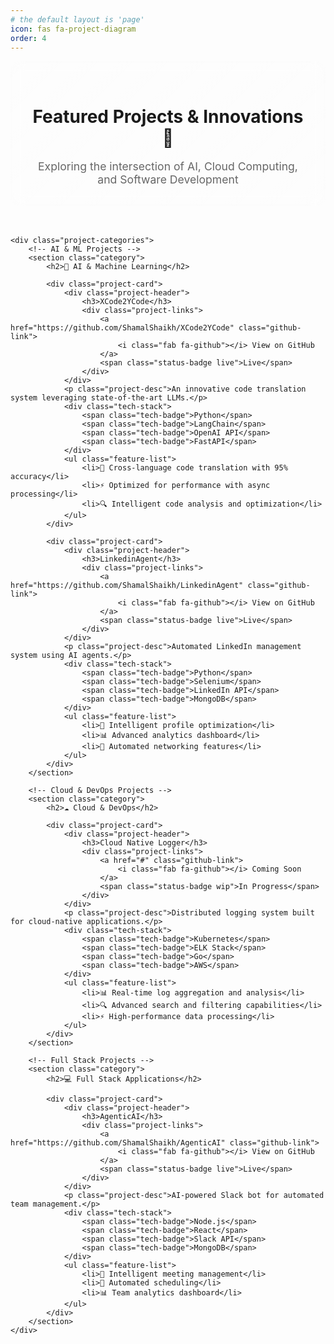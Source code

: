 ```yaml
---
# the default layout is 'page'
icon: fas fa-project-diagram
order: 4
---
```


<div class="projects-container">
    <div class="header-section">
        <h1>Featured Projects & Innovations 🚀</h1>
        <p class="subtitle">Exploring the intersection of AI, Cloud Computing, and Software Development</p>
    </div>

    <div class="project-categories">
        <!-- AI & ML Projects -->
        <section class="category">
            <h2>🤖 AI & Machine Learning</h2>
            
            <div class="project-card">
                <div class="project-header">
                    <h3>XCode2YCode</h3>
                    <div class="project-links">
                        <a href="https://github.com/ShamalShaikh/XCode2YCode" class="github-link">
                            <i class="fab fa-github"></i> View on GitHub
                        </a>
                        <span class="status-badge live">Live</span>
                    </div>
                </div>
                <p class="project-desc">An innovative code translation system leveraging state-of-the-art LLMs.</p>
                <div class="tech-stack">
                    <span class="tech-badge">Python</span>
                    <span class="tech-badge">LangChain</span>
                    <span class="tech-badge">OpenAI API</span>
                    <span class="tech-badge">FastAPI</span>
                </div>
                <ul class="feature-list">
                    <li>🔄 Cross-language code translation with 95% accuracy</li>
                    <li>⚡ Optimized for performance with async processing</li>
                    <li>🔍 Intelligent code analysis and optimization</li>
                </ul>
            </div>

            <div class="project-card">
                <div class="project-header">
                    <h3>LinkedinAgent</h3>
                    <div class="project-links">
                        <a href="https://github.com/ShamalShaikh/LinkedinAgent" class="github-link">
                            <i class="fab fa-github"></i> View on GitHub
                        </a>
                        <span class="status-badge live">Live</span>
                    </div>
                </div>
                <p class="project-desc">Automated LinkedIn management system using AI agents.</p>
                <div class="tech-stack">
                    <span class="tech-badge">Python</span>
                    <span class="tech-badge">Selenium</span>
                    <span class="tech-badge">LinkedIn API</span>
                    <span class="tech-badge">MongoDB</span>
                </div>
                <ul class="feature-list">
                    <li>🤖 Intelligent profile optimization</li>
                    <li>📊 Advanced analytics dashboard</li>
                    <li>🔄 Automated networking features</li>
                </ul>
            </div>
        </section>

        <!-- Cloud & DevOps Projects -->
        <section class="category">
            <h2>☁️ Cloud & DevOps</h2>
            
            <div class="project-card">
                <div class="project-header">
                    <h3>Cloud Native Logger</h3>
                    <div class="project-links">
                        <a href="#" class="github-link">
                            <i class="fab fa-github"></i> Coming Soon
                        </a>
                        <span class="status-badge wip">In Progress</span>
                    </div>
                </div>
                <p class="project-desc">Distributed logging system built for cloud-native applications.</p>
                <div class="tech-stack">
                    <span class="tech-badge">Kubernetes</span>
                    <span class="tech-badge">ELK Stack</span>
                    <span class="tech-badge">Go</span>
                    <span class="tech-badge">AWS</span>
                </div>
                <ul class="feature-list">
                    <li>📊 Real-time log aggregation and analysis</li>
                    <li>🔍 Advanced search and filtering capabilities</li>
                    <li>⚡ High-performance data processing</li>
                </ul>
            </div>
        </section>

        <!-- Full Stack Projects -->
        <section class="category">
            <h2>💻 Full Stack Applications</h2>
            
            <div class="project-card">
                <div class="project-header">
                    <h3>AgenticAI</h3>
                    <div class="project-links">
                        <a href="https://github.com/ShamalShaikh/AgenticAI" class="github-link">
                            <i class="fab fa-github"></i> View on GitHub
                        </a>
                        <span class="status-badge live">Live</span>
                    </div>
                </div>
                <p class="project-desc">AI-powered Slack bot for automated team management.</p>
                <div class="tech-stack">
                    <span class="tech-badge">Node.js</span>
                    <span class="tech-badge">React</span>
                    <span class="tech-badge">Slack API</span>
                    <span class="tech-badge">MongoDB</span>
                </div>
                <ul class="feature-list">
                    <li>🤖 Intelligent meeting management</li>
                    <li>📅 Automated scheduling</li>
                    <li>📊 Team analytics dashboard</li>
                </ul>
            </div>
        </section>
    </div>
</div>

<style>
/* Modern background with gradient and pattern */
.page-container {
    position: relative;
    padding: 2rem;
    background: 
        linear-gradient(135deg, rgba(29, 55, 108, 0.1) 0%, rgba(49, 89, 149, 0.1) 100%),
        url("data:image/svg+xml,%3Csvg width='60' height='60' viewBox='0 0 60 60' xmlns='http://www.w3.org/2000/svg'%3E%3Cg fill='none' fill-rule='evenodd'%3E%3Cg fill='%233182ce' fill-opacity='0.05'%3E%3Cpath d='M36 34v-4h-2v4h-4v2h4v4h2v-4h4v-2h-4zm0-30V0h-2v4h-4v2h4v4h2V6h4V4h-4zM6 34v-4H4v4H0v2h4v4h2v-4h4v-2H6zM6 4V0H4v4H0v2h4v4h2V6h4V4H6z'/%3E%3C/g%3E%3C/g%3E%3C/svg%3E");
    border-radius: 15px;
    box-shadow: 0 4px 6px rgba(0, 0, 0, 0.1);
}

/* Enhanced header styling */
.header-section {
    text-align: center;
    margin-bottom: 3rem;
    padding: 2rem;
    background: linear-gradient(135deg, rgba(255,255,255,0.1) 0%, rgba(255,255,255,0.05) 100%);
    border-radius: 15px;
    backdrop-filter: blur(10px);
}

.main-title {
    font-size: 2.5rem;
    background: linear-gradient(135deg, #0366d6 0%, #2188ff 100%);
    -webkit-background-clip: text;
    -webkit-text-fill-color: transparent;
    margin-bottom: 1rem;
}

.subtitle {
    color: #666;
    font-size: 1.1rem;
    max-width: 800px;
    margin: 0 auto;
}

/* New styles for project cards */
.project-card {
    background: rgba(41, 36, 78, 0.2);
    border-radius: 15px;
    padding: 2rem;
    margin-bottom: 2rem;
    box-shadow: 0 4px 15px rgba(0, 0, 0, 0.1);
    border: 1px solid rgba(255, 255, 255, 0.2);
    backdrop-filter: blur(10px);
    transition: transform 0.2s, box-shadow 0.2s;
}

.project-card:hover {
    transform: translateY(-5px);
    box-shadow: 0 6px 20px rgba(0, 0, 0, 0.15);
}

.project-card h3 {
    color: #0366d6;
    margin-bottom: 1rem;
}

.project-card ul {
    list-style-type: none;
    padding-left: 0;
}

.project-card li {
    margin-bottom: 0.5rem;
}

/* Enhanced GitHub stats section */
.github-stats {
    background:rgb(28, 42, 59);
    padding: 2rem;
    border-radius: 15px;
    box-shadow: 0 4px 15px rgba(0, 0, 0, 0.1);
    border: 1px solid rgba(255, 255, 255, 0.2);
    backdrop-filter: blur(10px);
}

.github-stats img {
    border-radius: 10px;
    transition: transform 0.2s;
}

.github-stats img:hover {
    transform: translateY(-5px);
}

/* Responsive adjustments */
@media (max-width: 768px) {
    .page-container {
        padding: 1rem;
    }
    
    .main-title {
        font-size: 2rem;
    }
    
    .project-card {
        padding: 1.2rem;
    }
}

/* Keep your existing styles below */
.skills-container {
    display: flex;
    flex-direction: column;
    gap: 2rem;
    padding: 1rem;
}

.skill-badges {
    display: flex;
    flex-wrap: wrap;
    gap: 0.5rem;
}

.skill-badges img {
    height: 28px;
    transition: transform 0.2s;
}

.skill-badges img:hover {
    transform: translateY(-2px);
}

.project-categories {
    display: flex;
    flex-direction: column;
    gap: 3rem;
}

.category {
    background: rgba(255, 255, 255, 0.05);
    padding: 2rem;
    border-radius: 15px;
    box-shadow: 0 4px 6px rgba(0, 0, 0, 0.1);
}

.project-card {
    background: rgba(255, 255, 255, 0.1);
    border-radius: 10px;
    padding: 1.5rem;
    margin-bottom: 1.5rem;
    transition: transform 0.2s;
}

.project-card:hover {
    transform: translateY(-5px);
}

.project-header {
    display: flex;
    justify-content: space-between;
    align-items: center;
    margin-bottom: 1rem;
}

.project-links {
    display: flex;
    gap: 1rem;
    align-items: center;
}

.github-link {
    display: inline-flex;
    align-items: center;
    gap: 0.5rem;
    padding: 0.5rem 1rem;
    background: #2188ff;
    color: white;
    border-radius: 20px;
    text-decoration: none;
    font-size: 0.9rem;
}

.status-badge {
    padding: 0.25rem 0.75rem;
    border-radius: 15px;
    font-size: 0.8rem;
}

.status-badge.live {
    background: #28a745;
    color: white;
}

.status-badge.wip {
    background: #ffc107;
    color: black;
}

.tech-stack {
    display: flex;
    flex-wrap: wrap;
    gap: 0.5rem;
    margin: 1rem 0;
}

.tech-badge {
    background: rgba(33, 136, 255, 0.2);
    color: #2188ff;
    padding: 0.25rem 0.75rem;
    border-radius: 15px;
    font-size: 0.8rem;
}

.feature-list {
    list-style: none;
    padding: 0;
    margin: 1rem 0;
}

.feature-list li {
    margin-bottom: 0.5rem;
    display: flex;
    align-items: center;
    gap: 0.5rem;
}

@media (max-width: 768px) {
    .project-header {
        flex-direction: column;
        align-items: flex-start;
        gap: 1rem;
    }
}
</style>
